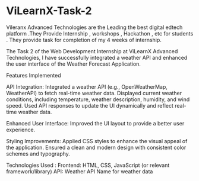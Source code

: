 # ViLearnX-Task-2

Vileranx Advanced Technologies are the Leading the best digital edtech platform .They Provide Internship , workshops , Hackathon , etc for students .
They provide task for completion of my 4 weeks of internship.

The Task 2 of the Web Development Internship at ViLearnX Advanced Technologies, I have successfully integrated a weather API and enhanced the user interface of the Weather Forecast Application.

Features Implemented

API Integration:
Integrated a weather API (e.g., OpenWeatherMap, WeatherAPI) to fetch real-time weather data.
Displayed current weather conditions, including temperature, weather description, humidity, and wind speed.
Used API responses to update the UI dynamically and reflect real-time weather data.

Enhanced User Interface:
Improved the UI layout to provide a better user experience.

Styling Improvements:
Applied CSS styles to enhance the visual appeal of the application.
Ensured a clean and modern design with consistent color schemes and typography.

Technologies Used  :
Frontend: HTML, CSS, JavaScript (or relevant framework/library)
API: Weather API Name for weather data

